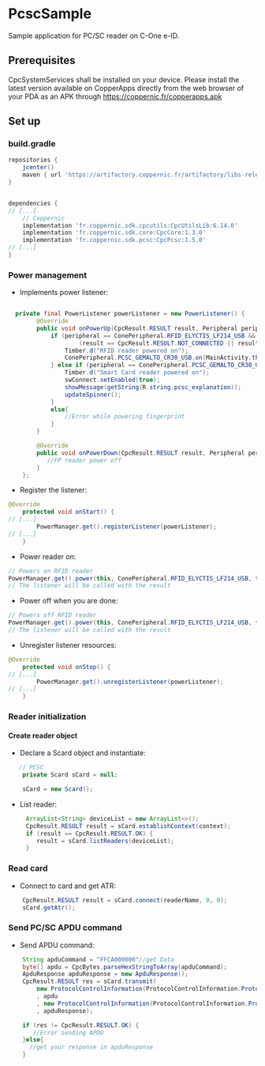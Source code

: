 # PcscSample
Sample application for PC/SC reader on C-One e-ID.

## Prerequisites

CpcSystemServices shall be installed on your device.
Please install the latest version available on CopperApps directly from the web browser of your PDA as an APK through https://coppernic.fr/copperapps.apk


## Set up

### build.gradle

```groovy
repositories {
    jcenter()
    maven { url 'https://artifactory.coppernic.fr/artifactory/libs-release' }
}


dependencies {
// [...]
    // Coppernic
    implementation 'fr.coppernic.sdk.cpcutils:CpcUtilsLib:6.14.0'
    implementation 'fr.coppernic.sdk.core:CpcCore:1.3.0'
    implementation 'fr.coppernic.sdk.pcsc:CpcPcsc:1.5.0'
// [...]
}

```

### Power management

 * Implements power listener:

```java

  private final PowerListener powerListener = new PowerListener() {
        @Override
        public void onPowerUp(CpcResult.RESULT result, Peripheral peripheral) {
            if (peripheral == ConePeripheral.RFID_ELYCTIS_LF214_USB &&
                    (result == CpcResult.RESULT.NOT_CONNECTED || result == CpcResult.RESULT.OK)) {
                Timber.d("RFID reader powered on");
                ConePeripheral.PCSC_GEMALTO_CR30_USB.on(MainActivity.this);
            } else if (peripheral == ConePeripheral.PCSC_GEMALTO_CR30_USB && result == CpcResult.RESULT.OK) {
                Timber.d("Smart Card reader powered on");
                swConnect.setEnabled(true);
                showMessage(getString(R.string.pcsc_explanation));
                updateSpinner();
            }
            else{
                //Error while powering fingerprint
            }
        }

        @Override
        public void onPowerDown(CpcResult.RESULT result, Peripheral peripheral) {
           //FP reader power off
        }
    };

```

 * Register the listener:

```java
@Override
    protected void onStart() {
// [...]
        PowerManager.get().registerListener(powerListener);
// [...]
    }
```

 * Power reader on:

```java
// Powers on RFID reader
PowerManager.get().power(this, ConePeripheral.RFID_ELYCTIS_LF214_USB, true);
// The listener will be called with the result
```

 * Power off when you are done:

```java
// Powers off RFID reader
PowerManager.get().power(this, ConePeripheral.RFID_ELYCTIS_LF214_USB, false);
// The listener will be called with the result
```

 * Unregister listener resources:

```java
@Override
    protected void onStop() {
// [...]
        PowerManager.get().unregisterListener(powerListener);
// [...]
    }
```

### Reader initialization

#### Create reader object
 * Declare a Scard object and instantiate:

```java
   // PCSC
    private Scard sCard = null;

    sCard = new Scard();

```
 * List reader:

```java
     ArrayList<String> deviceList = new ArrayList<>();
     CpcResult.RESULT result = sCard.establishContext(context);
     if (result == CpcResult.RESULT.OK) {
        result = sCard.listReaders(deviceList);
     }

```

### Read card

 * Connect to card and get ATR:

```java
    CpcResult.RESULT result = sCard.connect(readerName, 0, 0);
    sCard.getAtr();
```

### Send PC/SC APDU command

 * Send APDU command:

```java
    String apduCommand = "FFCA000000"//get Data
    byte[] apdu = CpcBytes.parseHexStringToArray(apduCommand);
    ApduResponse apduResponse = new ApduResponse();
    CpcResult.RESULT res = sCard.transmit(
        new ProtocolControlInformation(ProtocolControlInformation.Protocol.T0)
        , apdu
        , new ProtocolControlInformation(ProtocolControlInformation.Protocol.T0)
        , apduResponse);

    if (res != CpcResult.RESULT.OK) {
       //Error sending APDU
    }else{
      //get your response in apduResponse
    }    
```
